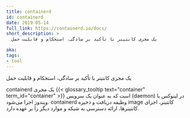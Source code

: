 ```yaml
---
title: containerd
id: containerd
date: 2019-05-14
full_link: https://containerd.io/docs/
short_description: >
  یک مجری کانتینر با تأکید بر سادگی، استحکام و قابلیت حمل

aka:
tags:
- tool
---
```

 یک مجری کانتینر با تأکید بر سادگی، استحکام و قابلیت حمل

<!--more-->

containerd یک مجری {{< glossary_tooltip text="container" term_id="container" >}} است که به عنوان یک سرویس (daemon) در لینوکس یا ویندوز اجرا می‌شود. containerd وظیفه دریافت و ذخیره image کانتینر، اجرای کانتینرها، ارائه دسترسی به شبکه و موارد دیگر را بر عهده دارد.
